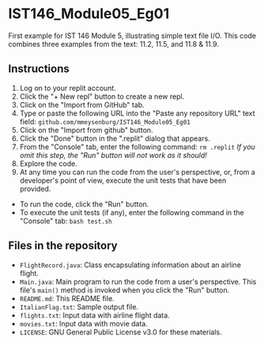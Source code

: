 # IST146_Module05_Eg01

First example for IST 146 Module 5, illustrating simple text file I/O.
This code combines three examples from the text: 11.2, 11.5, and 11.8 & 11.9.

## Instructions

1. Log on to your replit account. 
2. Click the "+ New repl" button to create a new repl. 
3. Click on the "Import from GitHub" tab. 
4. Type or paste the following URL into the "Paste any repository URL" text field: `github.com/mmeysenburg/IST146_Module05_Eg01`
5. Click on the "Import from github" button.
6. Click the "Done" button in the ".replit" dialog that appears.
7. From the "Console" tab, enter the following command: `rm .replit` *If you omit this step, the "Run" button will not work as it should!*
8. Explore the code.
9. At any time you can run the code from the user's perspective, or, from a developer's point of view, execute the unit tests that have been provided.
  * To run the code, click the "Run" button.
  * To execute the unit tests (if any), enter the following command in the "Console" tab: `bash test.sh`

## Files in the repository

* `FlightRecord.java`: Class encapsulating information about an airline flight.
* `Main.java`: Main program to run the code from a user's perspective. This file's `main()` method is invoked when you click the "Run" button.
* `README.md`: This README file.
* `ItalianFlag.txt`: Sample output file.
* `flights.txt`: Input data with airline flight data.
* `movies.txt`: Input data with movie data.
* `LICENSE`: GNU General Public License v3.0 for these materials.
